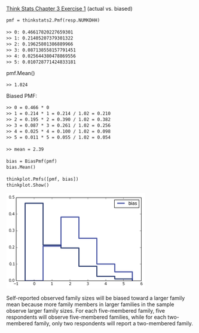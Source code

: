 [Think Stats Chapter 3 Exercise 1](http://greenteapress.com/thinkstats2/html/thinkstats2004.html#toc31) (actual vs. biased)

    pmf = thinkstats2.Pmf(resp.NUMKDHH)

    >> 0: 0.46617820227659301 
    >> 1: 0.21405207379301322 
    >> 2: 0.19625801386889966 
    >> 3: 0.087138558157791451 
    >> 4: 0.025644380478869556 
    >> 5: 0.010728771424833181

   pmf.Mean()

    >> 1.024

Biased PMF:

    >> 0 = 0.466 * 0
    >> 1 = 0.214 * 1 = 0.214 / 1.02 = 0.210
    >> 2 = 0.195 * 2 = 0.390 / 1.02 = 0.382
    >> 3 = 0.087 * 3 = 0.261 / 1.02 = 0.256
    >> 4 = 0.025 * 4 = 0.100 / 1.02 = 0.098
    >> 5 = 0.011 * 5 = 0.055 / 1.02 = 0.054

    >> mean = 2.39

    bias = BiasPmf(pmf)
    bias.Mean()

    thinkplot.Pmfs([pmf, bias])
    thinkplot.Show()

![pmfs](http://github.com/amn34/dsp/blob/master/img/biaspmf.png)

Self-reported observed family sizes will be biased toward a larger family mean because more family members in larger families in the sample observe larger family sizes. For each five-membered family, five respondents will observe five-membered families, while for each two-membered family, only two respondents will report a two-membered family.
